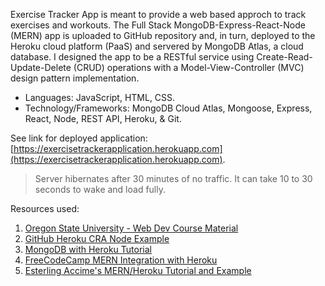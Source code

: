 Exercise Tracker App is meant to provide a web based approch to track exercises and workouts. The Full Stack MongoDB-Express-React-Node (MERN) app is uploaded to GitHub repository and, in turn, deployed to the Heroku cloud platform (PaaS) and servered by MongoDB Atlas, a cloud database. I designed the app to be a RESTful service using Create-Read-Update-Delete (CRUD) operations with a Model-View-Controller (MVC) design pattern implementation.

+ Languages: JavaScript, HTML, CSS.
+ Technology/Frameworks: MongoDB Cloud Atlas, Mongoose, Express, React, Node, REST API, Heroku, & Git.

See link for deployed application: [https://exercisetrackerapplication.herokuapp.com](https://exercisetrackerapplication.herokuapp.com).
> Server hibernates after 30 minutes of no traffic. It can take 10 to 30 seconds to wake and load fully.

Resources used:
1) [Oregon State University - Web Dev Course Material](https://canvas.oregonstate.edu/courses/1822080/assignments/syllabus)
2) [GitHub Heroku CRA Node Example](https://github.com/mars/heroku-cra-node#user-content-switching-from-create-react-app-buildpack)
3) [MongoDB with Heroku Tutorial](https://www.mongodb.com/developer/how-to/use-atlas-on-heroku/)
4) [FreeCodeCamp MERN Integration with Heroku](https://www.freecodecamp.org/news/deploying-a-mern-application-using-mongodb-atlas-to-heroku/)
5) [Esterling Accime's MERN/Heroku Tutorial and Example](https://youtube.com/playlist?list=PLurIMwd6GdCj_VlnKVceR66Sxfcb37VU8)